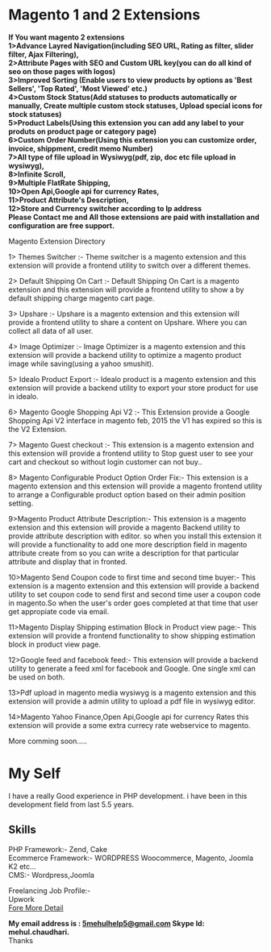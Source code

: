 Magento 1 and 2 Extensions
==========================

<b>If You want magento 2 extensions<br/>
1>Advance Layred Navigation(including SEO URL, Rating as filter, slider filter, Ajax Filtering),<br/>
2>Attribute Pages with SEO and Custom URL key(you can do all kind of seo on those pages with logos)<br/>
3>Improved Sorting (Enable users to view products by options as 'Best Sellers', 'Top Rated', 'Most Viewed' etc.)<br/>
4>Custom Stock Status(Add statuses to products automatically or manually, Create multiple custom stock statuses, Upload special icons for stock statuses)<br/>
5>Product Labels(Using this extension you can add any label to your produts on product page or category page)<br/>
6>Custom Order Number(Using this extension you can customize order, invoice, shippment, credit memo Number)<br/>
7>All type of file upload in Wysiwyg(pdf, zip, doc etc file upload in wysiwyg),<br/>
8>Infinite Scroll, <br/>
9>Multiple FlatRate Shipping, <br/>
10>Open Api,Google api for currency Rates, <br/>
11>Product Attribute's Description,<br/>
12>Store and Currency switcher according to Ip address <br/>
Please Contact me and All those extensions are paid with installation and configuration are free support.</b>

Magento Extension Directory

1> Themes Switcher :- Theme switcher is a magento extension and this extension will provide a frontend utility to switch over a different themes.

2> Default Shipping On Cart :- Default Shipping On Cart is a magento extension and this extension will provide a frontend utility to show a by default shipping charge magento cart page.

3> Upshare :- Upshare is a magento extension and this extension will provide a frontend utility to share a content on Upshare. Where you can collect all data of all user.

4> Image Optimizer :- Image Optimizer is a magento extension and this extension will provide a backend utility to optimize a magento product image while saving(using a yahoo smushit).

5> Idealo Product Export :- Idealo product is a magento extension and this extension will provide a backend utility to export your store product for use in idealo.

6> Magento Google Shopping Api V2 :- This Extension provide a Google Shopping Api V2 interface in magento feb, 2015 the V1 has expired so this is the V2 Extension.

7> Magento Guest checkout :- This extension is a magento extension and this extension will provide a frontend utility to Stop guest user to see your cart and checkout so without login customer can not buy..

8> Magento Configurable Product Option Order Fix:- This extension is a magento extension and this extension will provide a magento frontend utility to arrange a Configurable product option based on their admin position setting.

9>Magento Product Attribute Description:- This extension is a magento extension and this extension will provide a magento Backend utility to provide attribute description with editor.
so when you install this extension it will provide a functionality to add one more description field in magento attribute create from so you can write a description for that particular attribute and display that in fronted.

10>Magento Send Coupon code to first time and second time buyer:- This extension is a magento extension and this extension will provide a backend utility to set coupon code to send first and second time user a coupon code in magento.So when the user's order goes completed at that time that user get appropiate code via email.

11>Magento Display Shipping estimation Block in Product view page:- This extension will provide a frontend functionality to show shipping estimation block in product view page.

12>Google feed and facebook feed:- This extension will provide a backend utility to generate a feed xml for facebook and Google. One single xml can be used on both.

13>Pdf upload in magento media wysiwyg is a magento extension and this extension will provide a admin utility to upload a pdf file in wysiwyg editor.

14>Magento Yahoo Finance,Open Api,Google api for currency Rates this extension will provide a some extra currecy rate webservice to magento.

More comming soon.....


My Self
=================

I have a really Good experience in PHP development. i have been in this development field from last 5.5 years.

Skills
----------
PHP Framework:- Zend, Cake
<br/>
Ecommerce Framework:- WORDPRESS Woocommerce, Magento, Joomla K2 etc...
<br/>
CMS:- Wordpress,Joomla
<br/>

Freelancing Job Profile:-
<br/>
Upwork
<br/>
<a href="https://www.upwork.com/o/profiles/users/_~0131aa29ad23bc45f1/" target="_blank">Fore More Detail</a>
<br/>

<b>My email address is : 5mehulhelp5@gmail.com Skype Id: mehul.chaudhari.</b>
<br/>
Thanks 
